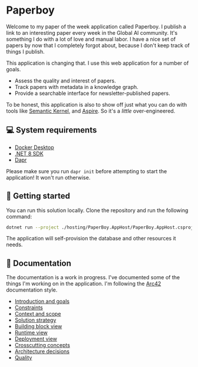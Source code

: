 # Paperboy

Welcome to my paper of the week application called Paperboy. I publish a link to an interesting paper every week in
the Global AI community. It's something I do with a lot of love and manual labor. I have a nice set of papers by now
that I completely forgot about, because I don't keep track of things I publish.

This application is changing that. I use this web application for a number of goals.

- Assess the quality and interest of papers.
- Track papers with metadata in a knowledge graph.
- Provide a searchable interface for newsletter-published papers.

To be honest, this application is also to show off just what you can do with tools like 
[Semantic Kernel](https://github.com/microsoft/semantic-kernel), and [Aspire](https://github.com/dotnet/aspire). So
it's a _little_ over-engineered.

## :computer: System requirements

- [Docker Desktop](https://docs.docker.com/desktop/install/windows-install/)
- [.NET 8 SDK](https://dotnet.microsoft.com/en-us/download/dotnet/8.0)
- [Dapr](https://docs.dapr.io/getting-started/install-dapr-cli/)

Please make sure you run `dapr init` before attempting to start the application! It won't run otherwise.

## :rocket: Getting started

You can run this solution locally. Clone the repository and run the following command:

```bash
dotnet run --project ./hosting/PaperBoy.AppHost/PaperBoy.AppHost.csproj
```

The application will self-provision the database and other resources it needs.

## :book: Documentation

The documentation is a work in progress. I've documented some of the things I'm working on in the application.
I'm following the [Arc42](https://docs.arc42.org/home) documentation style.

- [Introduction and goals](docs/01-introduction-and-goals.md)
- [Constraints](docs/02-constraints.md)
- [Context and scope](docs/03-context-and-scope.md)
- [Solution strategy](docs/04-solution-strategy.md)
- [Building block view](docs/05-building-block-view.md)
- [Runtime view](docs/06-runtime-view.md)
- [Deployment view](docs/07-deployment-view.md)
- [Crosscutting concepts](docs/08-crosscutting-concepts.md)
- [Architecture decisions](docs/decisions/README.md)
- [Quality](docs/quality/README.md)
